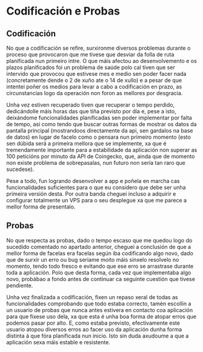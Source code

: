 # Codificación e Probas

## Codificación

No que a codificación se refire, surxironme diversos problemas durante o proceso que provocaron que me tivese que desviar da folla de ruta planificada nun primeiro intre. O que máis afectou ao desenvolvemento e os plazos planificados foi un problema de saúde polo cal tiven que ser intervido que provocou que estivese mes e medio sen poder facer nada (concretamente dende o 2 de xuño ate o 14 de xullo) e a pesar de que intentei poñer os medios para levar a cabo a codificación en prazo, as circunstancias logo da operación non foron as mellores por desgracia.

Unha vez estiven recuperado tiven que recuperar o tempo perdido, dedicándolle máis horas das que tiña previsto por día e, pese a isto, deixándome funcionalidades planificadas sen poder implementar por falta de tempo, asi como tendo que buscar outras formas de mostrar os datos da pantalla principal (mostrandoos directamente da api, sen gardalos na base de datos) en lugar de facelo como o pensara nun primeiro momento (esto sen dúbida será a primeira mellora que se implemente, xa que é tremendamente importante para a estabilidade da aplicación non superar as 100 peticións por minuto da API de Coingecko, que, ainda que de momento non existe problema de sobrepasalas, nun futuro non sería tan raro que sucedese).

Pese a todo, fun logrando desenvolver a app e poñela en marcha cas funcionalidades suficientes para o que eu considero que debe ser unha primeira versión desta. Por outra banda cheguei incluso a adquirir e configurar totalmente un VPS para o seu desplegue xa que me parece a mellor forma de presentalo.

## Probas
No que respecta as probas, dado o tempo escaso que me quedou logo do sucedido comentado no apartado anterior, cheguei a conclusión de que a mellor forma de facelas era facelas según iba codificando algo novo, dado que de surxir un erro ou bug seriame moito máis sinxelo resolvelo no momento, tendo todo fresco e evitando que ese erro se arrastrase durante toda a aplicación. Polo que desta forma, cada vez que implementaba algo novo, probábao a fondo antes de continuar ca seguinte cuestión que tivese pendiente.

Unha vez finalizada a codificación, fixen un repaso xeral de todas as funcionalidades comprobando que todo estaba correcto, tamén escollin a un usuario de probas que nunca antes estivera en contacto coa aplicación para que fixese uso dela, xa que esta é unha boa forma de atopar erros que podemos pasar por alto. E, como estaba previsto, efectivamente este usuario atopou diversos erros ao facer uso da aplicación dunha forma distinta á que fóra planificada nun inicio. Isto sin duda axudoume a que a aplicación sexa máis estable e resistente.

